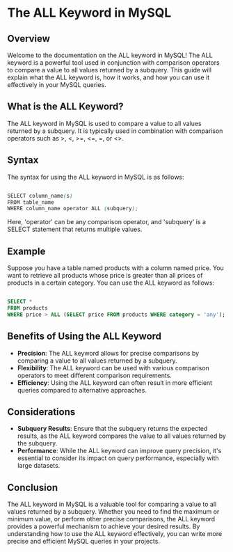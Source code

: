 # The ALL Keyword in MySQL

## Overview

Welcome to the documentation on the ALL keyword in MySQL! The ALL keyword is a powerful tool used in conjunction with comparison operators to compare a value to all values returned by a subquery. This guide will explain what the ALL keyword is, how it works, and how you can use it effectively in your MySQL queries.

## What is the ALL Keyword?

The ALL keyword in MySQL is used to compare a value to all values returned by a subquery. It is typically used in combination with comparison operators such as >, <, >=, <=, =, or <>.


## Syntax
The syntax for using the ALL keyword in MySQL is as follows:

```scss

SELECT column_name(s)
FROM table_name
WHERE column_name operator ALL (subquery);

```

Here, 'operator' can be any comparison operator, and 'subquery' is a SELECT statement that returns multiple values.

## Example

Suppose you have a table named products with a column named price. You want to retrieve all products whose price is greater than all prices of products in a certain category. You can use the ALL keyword as follows:

```sql

SELECT *
FROM products
WHERE price > ALL (SELECT price FROM products WHERE category = 'any');

```

## Benefits of Using the ALL Keyword

* **Precision**: The ALL keyword allows for precise comparisons by comparing a value to all values returned by a subquery.
* **Flexibility**: The ALL keyword can be used with various comparison operators to meet different comparison requirements.
* **Efficiency**: Using the ALL keyword can often result in more efficient queries compared to alternative approaches.

## Considerations

* **Subquery Results**: Ensure that the subquery returns the expected results, as the ALL keyword compares the value to all values returned by the subquery.
* **Performance**: While the ALL keyword can improve query precision, it's essential to consider its impact on query performance, especially with large datasets.


## Conclusion

The ALL keyword in MySQL is a valuable tool for comparing a value to all values returned by a subquery. Whether you need to find the maximum or minimum value, or perform other precise comparisons, the ALL keyword provides a powerful mechanism to achieve your desired results. By understanding how to use the ALL keyword effectively, you can write more precise and efficient MySQL queries in your projects.



